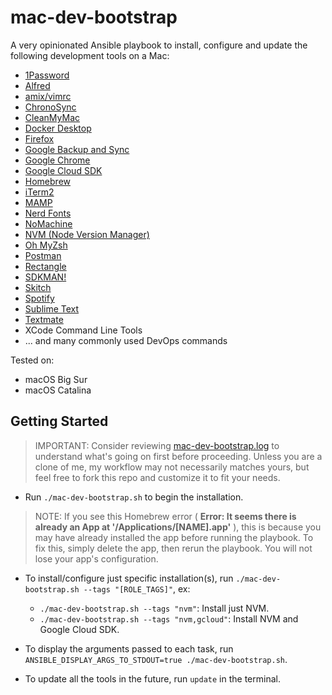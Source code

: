 # mac-dev-bootstrap

A very opinionated Ansible playbook to install, configure and update the following development tools on a Mac:

- [1Password](https://1password.com/)
- [Alfred](https://www.alfredapp.com/)
- [amix/vimrc](https://github.com/amix/vimrc/)
- [ChronoSync](https://www.econtechnologies.com/)
- [CleanMyMac](https://macpaw.com/cleanmymac/)
- [Docker Desktop](https://www.docker.com/products/docker-desktop/)
- [Firefox](https://www.mozilla.org/en-US/firefox/new/)
- [Google Backup and Sync](https://www.google.com/intl/en-GB_ALL/drive/)
- [Google Chrome](https://www.google.com/chrome/)
- [Google Cloud SDK](https://cloud.google.com/sdk/docs/install/)
- [Homebrew](https://brew.sh/)
- [iTerm2](https://www.iterm2.com/)
- [MAMP](https://www.mamp.info/en/windows/)
- [Nerd Fonts](https://github.com/ryanoasis/nerd-fonts/)
- [NoMachine](https://www.nomachine.com/)
- [NVM (Node Version Manager)](https://github.com/nvm-sh/nvm/)
- [Oh MyZsh](https://ohmyz.sh/)
- [Postman](https://www.postman.com/)
- [Rectangle](https://rectangleapp.com/)
- [SDKMAN!](https://sdkman.io/)
- [Skitch](https://evernote.com/products/skitch/)
- [Spotify](https://www.spotify.com/us/)
- [Sublime Text](https://www.sublimetext.com/)
- [Textmate](https://macromates.com/)
- XCode Command Line Tools
- ... and many commonly used DevOps commands

Tested on:

- macOS Big Sur
- macOS Catalina

## Getting Started

> IMPORTANT: Consider reviewing [mac-dev-bootstrap.log](mac-dev-bootstrap.log) to understand what's going on first before
> proceeding. Unless you are a clone of me, my workflow may not necessarily matches yours, but feel free to fork this repo and
> customize it to fit your needs.

- Run `./mac-dev-bootstrap.sh` to begin the installation.

> NOTE: If you see this Homebrew error ( **Error: It seems there is already an App at '/Applications/[NAME].app'** ),
> this is because you may have already installed the app before running the playbook. To fix this, simply delete the
> app, then rerun the playbook. You will not lose your app's configuration.

- To install/configure just specific installation(s), run `./mac-dev-bootstrap.sh --tags "[ROLE_TAGS]"`, ex:
  - `./mac-dev-bootstrap.sh --tags "nvm"`: Install just NVM.
  - `./mac-dev-bootstrap.sh --tags "nvm,gcloud"`: Install NVM and Google Cloud SDK.

- To display the arguments passed to each task, run `ANSIBLE_DISPLAY_ARGS_TO_STDOUT=true ./mac-dev-bootstrap.sh`.

- To update all the tools in the future, run `update` in the terminal.
